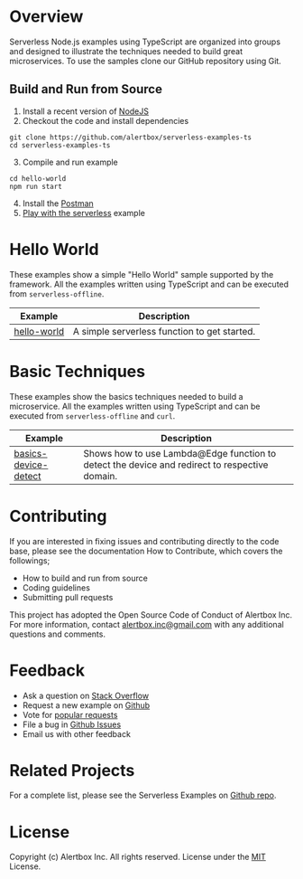 # Overview

Serverless Node.js examples using TypeScript are organized into groups and designed to illustrate the techniques needed to build great microservices. To use the samples clone our GitHub repository using Git.

## Build and Run from Source

1. Install a recent version of [NodeJS]()
2. Checkout the code and install dependencies
```
git clone https://github.com/alertbox/serverless-examples-ts
cd serverless-examples-ts
```
3. Compile and run example
```
cd hello-world
npm run start
```
4. Install the [Postman]()
5. [Play with the serverless]() example

# Hello World

These examples show a simple "Hello World" sample supported by the framework. All the examples written using TypeScript and can be executed from `serverless-offline`.

|**Example**     | **Description**                                   
| ---------------| ---------------------------------------------
|[hello-world](https://github.com/alertbox/serverless-examples-ts/tree/master/hello-world) | A simple serverless function to get started.

# Basic Techniques

These examples show the basics techniques needed to build a microservice. All the examples written using TypeScript and can be executed from `serverless-offline` and `curl`.

|**Example**     | **Description**                                   
| ---------------| ---------------------------------------------
|[basics-device-detect](https://github.com/alertbox/serverless-examples-ts/tree/master/basics-device-detect) | Shows how to use Lambda@Edge function to detect the device and redirect to respective domain.

# Contributing

If you are interested in fixing issues and contributing directly to the code base, please see the documentation How to Contribute, which covers the followings;

* How to build and run from source
* Coding guidelines
* Submitting pull requests

This project has adopted the Open Source Code of Conduct of Alertbox Inc. For more information, contact alertbox.inc@gmail.com with any additional questions and comments.

# Feedback

* Ask a question on [Stack Overflow](http://stackoverflow.com/questions/tagged/serverless)
* Request a new example on [Github](CONTRIBUTING.md)
* Vote for [popular requests](https://github.com/alertbox/serverless-examples-ts/issues?q=is%3Aopen+is%3Aissue+label%3Aexample-request+sort%3Areactions-%2B1-desc)
* File a bug in [Github Issues](https://github.com/alertbox/serverless-examples-ts/issues)
* Email us with other feedback

# Related Projects

For a complete list, please see the Serverless Examples on [Github repo](https://github.com/serverless/examples).

# License

Copyright (c) Alertbox Inc. All rights reserved. License under the [MIT](LICENSE) License.
